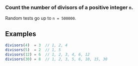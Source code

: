 ### Count the number of divisors of a positive integer `n`.

Random tests go up to `n = 500000`.

## Examples

```javascript
divisors(4)  = 3  // 1, 2, 4
divisors(5)  = 2  // 1, 5
divisors(12) = 6  // 1, 2, 3, 4, 6, 12
divisors(30) = 8  // 1, 2, 3, 5, 6, 10, 15, 30
```
